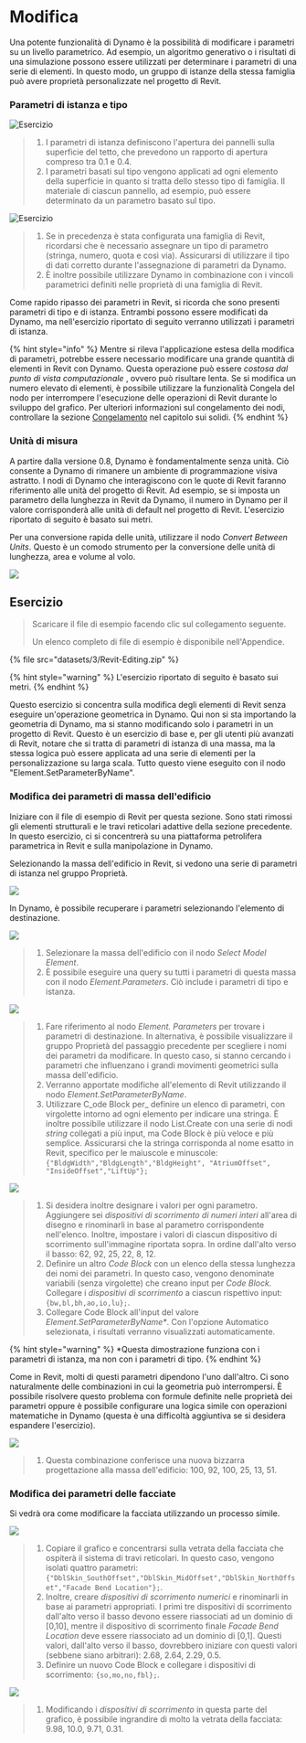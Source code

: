 # Modifica

Una potente funzionalità di Dynamo è la possibilità di modificare i parametri su un livello parametrico. Ad esempio, un algoritmo generativo o i risultati di una simulazione possono essere utilizzati per determinare i parametri di una serie di elementi. In questo modo, un gruppo di istanze della stessa famiglia può avere proprietà personalizzate nel progetto di Revit.

### Parametri di istanza e tipo

![Esercizio](images/3/32(2).jpg)

> 1. I parametri di istanza definiscono l'apertura dei pannelli sulla superficie del tetto, che prevedono un rapporto di apertura compreso tra 0.1 e 0.4.
> 2. I parametri basati sul tipo vengono applicati ad ogni elemento della superficie in quanto si tratta dello stesso tipo di famiglia. Il materiale di ciascun pannello, ad esempio, può essere determinato da un parametro basato sul tipo.

![Esercizio](../.gitbook/assets/params.jpg)

> 1. Se in precedenza è stata configurata una famiglia di Revit, ricordarsi che è necessario assegnare un tipo di parametro (stringa, numero, quota e così via). Assicurarsi di utilizzare il tipo di dati corretto durante l'assegnazione di parametri da Dynamo.
> 2. È inoltre possibile utilizzare Dynamo in combinazione con i vincoli parametrici definiti nelle proprietà di una famiglia di Revit.

Come rapido ripasso dei parametri in Revit, si ricorda che sono presenti parametri di tipo e di istanza. Entrambi possono essere modificati da Dynamo, ma nell'esercizio riportato di seguito verranno utilizzati i parametri di istanza.

{% hint style="info" %} Mentre si rileva l'applicazione estesa della modifica di parametri, potrebbe essere necessario modificare una grande quantità di elementi in Revit con Dynamo. Questa operazione può essere _costosa dal punto di vista computazionale_ , ovvero può risultare lenta. Se si modifica un numero elevato di elementi, è possibile utilizzare la funzionalità Congela del nodo per interrompere l'esecuzione delle operazioni di Revit durante lo sviluppo del grafico. Per ulteriori informazioni sul congelamento dei nodi, controllare la sezione [Congelamento](../essential-nodes-and-concepts/5\_geometry-for-computational-design/5-6\_solids.md#freezing) nel capitolo sui solidi. {% endhint %}

### Unità di misura

A partire dalla versione 0.8, Dynamo è fondamentalmente senza unità. Ciò consente a Dynamo di rimanere un ambiente di programmazione visiva astratto. I nodi di Dynamo che interagiscono con le quote di Revit faranno riferimento alle unità del progetto di Revit. Ad esempio, se si imposta un parametro della lunghezza in Revit da Dynamo, il numero in Dynamo per il valore corrisponderà alle unità di default nel progetto di Revit. L'esercizio riportato di seguito è basato sui metri.

Per una conversione rapida delle unità, utilizzare il nodo _Convert Between Units_. Questo è un comodo strumento per la conversione delle unità di lunghezza, area e volume al volo.

![](images/3/editing-units.jpg)

## Esercizio

> Scaricare il file di esempio facendo clic sul collegamento seguente.
>
> Un elenco completo di file di esempio è disponibile nell'Appendice.

{% file src="datasets/3/Revit-Editing.zip" %}

{% hint style="warning" %} L'esercizio riportato di seguito è basato sui metri. {% endhint %}

Questo esercizio si concentra sulla modifica degli elementi di Revit senza eseguire un'operazione geometrica in Dynamo. Qui non si sta importando la geometria di Dynamo, ma si stanno modificando solo i parametri in un progetto di Revit. Questo è un esercizio di base e, per gli utenti più avanzati di Revit, notare che si tratta di parametri di istanza di una massa, ma la stessa logica può essere applicata ad una serie di elementi per la personalizzazione su larga scala. Tutto questo viene eseguito con il nodo "Element.SetParameterByName".

### Modifica dei parametri di massa dell'edificio

Iniziare con il file di esempio di Revit per questa sezione. Sono stati rimossi gli elementi strutturali e le travi reticolari adattive della sezione precedente. In questo esercizio, ci si concentrerà su una piattaforma petrolifera parametrica in Revit e sulla manipolazione in Dynamo.

Selezionando la massa dell'edificio in Revit, si vedono una serie di parametri di istanza nel gruppo Proprietà.

![](images/3/editing-exercise01.jpg)

In Dynamo, è possibile recuperare i parametri selezionando l'elemento di destinazione.

![](images/3/editing-exercise02.jpg)

> 1. Selezionare la massa dell'edificio con il nodo _Select Model Element_.
> 2. È possibile eseguire una query su tutti i parametri di questa massa con il nodo _Element.Parameters_. Ciò include i parametri di tipo e istanza.

![](images/3/editing-exercise03.jpg)

> 1. Fare riferimento al nodo _Element. Parameters_ per trovare i parametri di destinazione. In alternativa, è possibile visualizzare il gruppo Proprietà del passaggio precedente per scegliere i nomi dei parametri da modificare. In questo caso, si stanno cercando i parametri che influenzano i grandi movimenti geometrici sulla massa dell'edificio.
> 2. Verranno apportate modifiche all'elemento di Revit utilizzando il nodo _Element.SetParameterByName_.
> 3. Utilizzare C_ode Block per_ definire un elenco di parametri, con virgolette intorno ad ogni elemento per indicare una stringa. È inoltre possibile utilizzare il nodo List.Create con una serie di nodi _string_ collegati a più input, ma Code Block è più veloce e più semplice. Assicurarsi che la stringa corrisponda al nome esatto in Revit, specifico per le maiuscole e minuscole: `{"BldgWidth","BldgLength","BldgHeight", "AtriumOffset", "InsideOffset","LiftUp"};`

![](images/3/editing-exercise04.jpg)

> 1. Si desidera inoltre designare i valori per ogni parametro. Aggiungere sei _dispositivi di scorrimento di numeri interi_ all'area di disegno e rinominarli in base al parametro corrispondente nell'elenco. Inoltre, impostare i valori di ciascun dispositivo di scorrimento sull'immagine riportata sopra. In ordine dall'alto verso il basso: 62, 92, 25, 22, 8, 12.
> 2. Definire un altro _Code Block_ con un elenco della stessa lunghezza dei nomi dei parametri. In questo caso, vengono denominate variabili (senza virgolette) che creano input per _Code Block._ Collegare i _dispositivi di scorrimento_ a ciascun rispettivo input: `{bw,bl,bh,ao,io,lu};`.
> 3. Collegare Code Block all'input del valore _Element.SetParameterByName*_. Con l'opzione Automatico selezionata, i risultati verranno visualizzati automaticamente.

{% hint style="warning" %} *Questa dimostrazione funziona con i parametri di istanza, ma non con i parametri di tipo. {% endhint %}

Come in Revit, molti di questi parametri dipendono l'uno dall'altro. Ci sono naturalmente delle combinazioni in cui la geometria può interrompersi. È possibile risolvere questo problema con formule definite nelle proprietà dei parametri oppure è possibile configurare una logica simile con operazioni matematiche in Dynamo (questa è una difficoltà aggiuntiva se si desidera espandere l'esercizio).

![](images/3/editing-exercise05.jpg)

> 1. Questa combinazione conferisce una nuova bizzarra progettazione alla massa dell'edificio: 100, 92, 100, 25, 13, 51.

### Modifica dei parametri delle facciate

Si vedrà ora come modificare la facciata utilizzando un processo simile.

![](images/3/editing-exercise06.jpg)

> 1. Copiare il grafico e concentrarsi sulla vetrata della facciata che ospiterà il sistema di travi reticolari. In questo caso, vengono isolati quattro parametri: `{"DblSkin_SouthOffset","DblSkin_MidOffset","DblSkin_NorthOffset","Facade Bend Location"};`.
> 2. Inoltre, creare _dispositivi di scorrimento numerici_ e rinominarli in base ai parametri appropriati. I primi tre dispositivi di scorrimento dall'alto verso il basso devono essere riassociati ad un dominio di [0,10], mentre il dispositivo di scorrimento finale _Facade Bend Location_ deve essere riassociato ad un dominio di [0,1]. Questi valori, dall'alto verso il basso, dovrebbero iniziare con questi valori (sebbene siano arbitrari): 2.68, 2.64, 2.29, 0.5.
> 3. Definire un nuovo Code Block e collegare i dispositivi di scorrimento: `{so,mo,no,fbl};`.

![](images/3/editing-exercise07.jpg)

> 1. Modificando i _dispositivi di scorrimento_ in questa parte del grafico, è possibile ingrandire di molto la vetrata della facciata: 9.98, 10.0, 9.71, 0.31.
